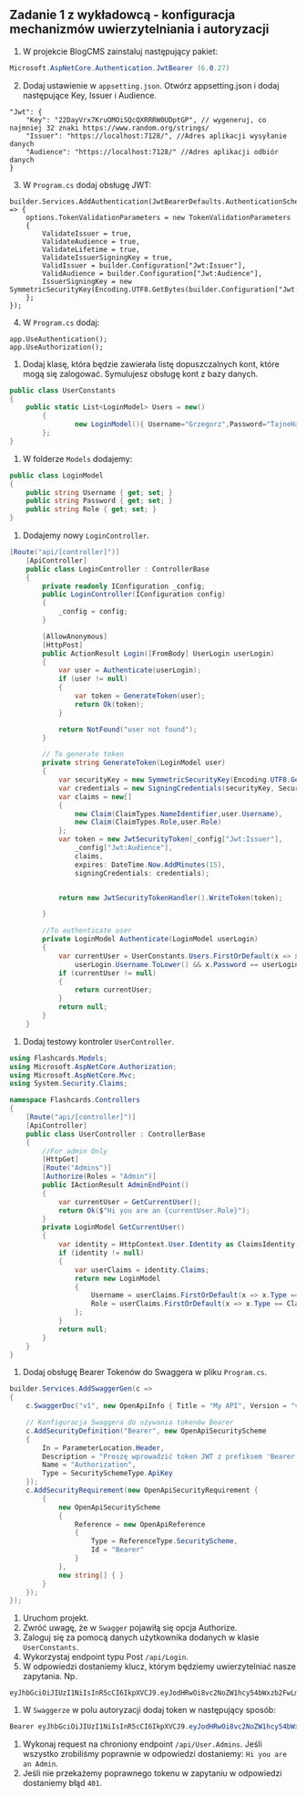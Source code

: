 ## Zadanie 1 z wykładowcą - konfiguracja mechanizmów uwierzytelniania i autoryzacji

1. W projekcie BlogCMS zainstaluj następujący pakiet:
```csharp
Microsoft.AspNetCore.Authentication.JwtBearer (6.0.27)
```
2. Dodaj ustawienie w `appsetting.json`. Otwórz appsetting.json i dodaj następujące Key, Issuer i Audience.
```
"Jwt": {
    "Key": "22DayVrx7KruOMOiSQcQXRRRW0UDptGP", // wygeneruj, co najmniej 32 znaki https://www.random.org/strings/
    "Issuer": "https://localhost:7128/", //Adres aplikacji wysyłanie danych
    "Audience": "https://localhost:7128/" //Adres aplikacji odbiór danych
}
```
3. W `Program.cs` dodaj obsługę JWT:
```
builder.Services.AddAuthentication(JwtBearerDefaults.AuthenticationScheme).AddJwtBearer(options => {
    options.TokenValidationParameters = new TokenValidationParameters
    {
        ValidateIssuer = true,
        ValidateAudience = true,
        ValidateLifetime = true,
        ValidateIssuerSigningKey = true,
        ValidIssuer = builder.Configuration["Jwt:Issuer"],
        ValidAudience = builder.Configuration["Jwt:Audience"],
        IssuerSigningKey = new SymmetricSecurityKey(Encoding.UTF8.GetBytes(builder.Configuration["Jwt:Key"]))
    };
});
```
4. W `Program.cs` dodaj:
```
app.UseAuthentication();
app.UseAuthorization();
```
1. Dodaj klasę, która będzie zawierała listę dopuszczalnych kont, które mogą się zalogować.
Symulujesz obsługę kont z bazy danych.
```csharp
public class UserConstants
{
    public static List<LoginModel> Users = new()
        {
                new LoginModel(){ Username="Grzegorz",Password="TajneHaslo_1234",Role="Admin"}
        };
}
```

1. W folderze `Models` dodajemy:
```csharp
public class LoginModel
{
    public string Username { get; set; }
    public string Password { get; set; }
    public string Role { get; set; }
} 
```
1. Dodajemy nowy `LoginController`.
```csharp
[Route("api/[controller]")]
    [ApiController]
    public class LoginController : ControllerBase
    {
        private readonly IConfiguration _config;
        public LoginController(IConfiguration config)
        {
            _config = config;
        }

        [AllowAnonymous]
        [HttpPost]
        public ActionResult Login([FromBody] UserLogin userLogin)
        {
            var user = Authenticate(userLogin);
            if (user != null)
            {
                var token = GenerateToken(user);
                return Ok(token);
            }

            return NotFound("user not found");
        }

        // To generate token
        private string GenerateToken(LoginModel user)
        {
            var securityKey = new SymmetricSecurityKey(Encoding.UTF8.GetBytes(_config["Jwt:Key"]));
            var credentials = new SigningCredentials(securityKey, SecurityAlgorithms.HmacSha256);
            var claims = new[]
            {
                new Claim(ClaimTypes.NameIdentifier,user.Username),
                new Claim(ClaimTypes.Role,user.Role)
            };
            var token = new JwtSecurityToken(_config["Jwt:Issuer"],
                _config["Jwt:Audience"],
                claims,
                expires: DateTime.Now.AddMinutes(15),
                signingCredentials: credentials);


            return new JwtSecurityTokenHandler().WriteToken(token);

        }

        //To authenticate user
        private LoginModel Authenticate(LoginModel userLogin)
        {
            var currentUser = UserConstants.Users.FirstOrDefault(x => x.Username.ToLower() ==
                userLogin.Username.ToLower() && x.Password == userLogin.Password);
            if (currentUser != null)
            {
                return currentUser;
            }
            return null;
        }
    } 
```
1. Dodaj testowy kontroler `UserController`.
```csharp
using Flashcards.Models;
using Microsoft.AspNetCore.Authorization;
using Microsoft.AspNetCore.Mvc;
using System.Security.Claims;

namespace Flashcards.Controllers
{
    [Route("api/[controller]")]
    [ApiController]
    public class UserController : ControllerBase
    {
        //For admin Only
        [HttpGet]
        [Route("Admins")]
        [Authorize(Roles = "Admin")]
        public IActionResult AdminEndPoint()
        {
            var currentUser = GetCurrentUser();
            return Ok($"Hi you are an {currentUser.Role}");
        }
        private LoginModel GetCurrentUser()
        {
            var identity = HttpContext.User.Identity as ClaimsIdentity;
            if (identity != null)
            {
                var userClaims = identity.Claims;
                return new LoginModel
                {
                    Username = userClaims.FirstOrDefault(x => x.Type == ClaimTypes.NameIdentifier)?.Value,
                    Role = userClaims.FirstOrDefault(x => x.Type == ClaimTypes.Role)?.Value
                };
            }
            return null;
        }
    }
} 
```
1. Dodaj obsługę Bearer Tokenów do Swaggera w pliku `Program.cs`.
```csharp
builder.Services.AddSwaggerGen(c =>
{
    c.SwaggerDoc("v1", new OpenApiInfo { Title = "My API", Version = "v1" });

    // Konfiguracja Swaggera do używania tokenów Bearer
    c.AddSecurityDefinition("Bearer", new OpenApiSecurityScheme
    {
        In = ParameterLocation.Header,
        Description = "Proszę wprowadzić token JWT z prefiksem 'Bearer' w polu",
        Name = "Authorization",
        Type = SecuritySchemeType.ApiKey
    });
    c.AddSecurityRequirement(new OpenApiSecurityRequirement {
        {
            new OpenApiSecurityScheme
            {
                Reference = new OpenApiReference
                {
                    Type = ReferenceType.SecurityScheme,
                    Id = "Bearer"
                }
            },
            new string[] { }
        }
    });
});
```

1. Uruchom projekt.
1. Zwróć uwagę, że w `Swagger` pojawiłą się opcja Authorize.
1. Zaloguj się za pomocą danych użytkownika dodanych w klasie `UserConstants`.
1. Wykorzystaj endpoint typu Post `/api/Login`.
1. W odpowiedzi dostaniemy klucz, którym będziemy uwierzytelniać nasze zapytania. Np.
```
eyJhbGciOiJIUzI1NiIsInR5cCI6IkpXVCJ9.eyJodHRwOi8vc2NoZW1hcy54bWxzb2FwLm9yZy93cy8yMDA1LzA1L2lkZW50aXR5L2NsYWltcy9uYW1laWRlbnRpZmllciI6IkdyemVnb3J6IiwiaHR0cDovL3NjaGVtYXMubWljcm9zb2Z0LmNvbS93cy8yMDA4LzA2L2lkZW50aXR5L2NsYWltcy9yb2xlIjoiQWRtaW4iLCJleHAiOjE3MDgzMDcxMzcsImlzcyI6Imh0dHBzOi8vbG9jYWxob3N0OjcxMjgvIiwiYXVkIjoiaHR0cHM6Ly9sb2NhbGhvc3Q6NzEyOC8ifQ.DIEVa2zTwFFKJniKzWJBWl8WrDgsvjI5MbJw2WL9YEY
```
1. W `Swaggerze` w polu autoryzacji dodaj token w następujący sposób:
```csharp
Bearer eyJhbGciOiJIUzI1NiIsInR5cCI6IkpXVCJ9.eyJodHRwOi8vc2NoZW1hcy54bWxzb2FwLm9yZy93cy8yMDA1LzA1L2lkZW50aXR5L2NsYWltcy9uYW1laWRlbnRpZmllciI6IkdyemVnb3J6IiwiaHR0cDovL3NjaGVtYXMubWljcm9zb2Z0LmNvbS93cy8yMDA4LzA2L2lkZW50aXR5L2NsYWltcy9yb2xlIjoiQWRtaW4iLCJleHAiOjE3MDgzMDcxMzcsImlzcyI6Imh0dHBzOi8vbG9jYWxob3N0OjcxMjgvIiwiYXVkIjoiaHR0cHM6Ly9sb2NhbGhvc3Q6NzEyOC8ifQ.DIEVa2zTwFFKJniKzWJBWl8WrDgsvjI5MbJw2WL9YEY
```
1. Wykonaj request na chroniony endpoint `/api/User.Admins`.
Jeśli wszystko zrobiliśmy poprawnie w odpowiedzi dostaniemy: `Hi you are an Admin`. 
1. Jeśli nie przekażemy poprawnego tokenu w zapytaniu w odpowiedzi dostaniemy błąd `401`.

